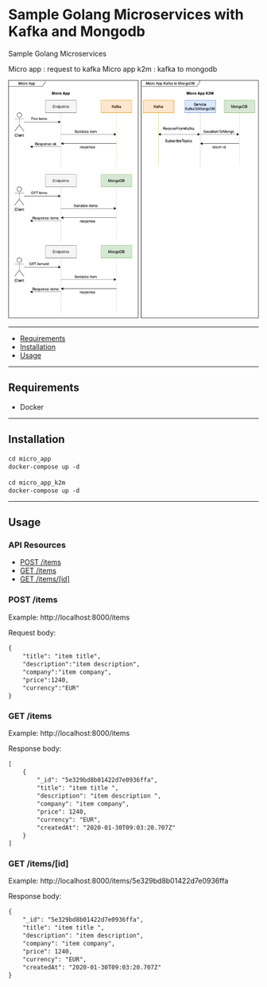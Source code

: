 # Sample Golang  Microservices with Kafka and Mongodb

Sample Golang Microservices

Micro app : request to kafka
Micro app k2m : kafka to mongodb

![Flow](flow.png)

-------------------------
- [Requirements](#requirements)
- [Installation](#installation)
- [Usage](#usage)

-------------------------
## Requirements

- Docker

-------------------------
## Installation

    cd micro_app
    docker-compose up -d 

    cd micro_app_k2m 
    docker-compose up -d

-------------------------
## Usage

### API Resources

  - [POST /items](#post-items)
  - [GET /items](#get-items)
  - [GET /items/[id]](#get-item)


### POST /items

Example: http://localhost:8000/items

Request body:
    
    {
        "title": "item title",
        "description":"item description",
        "company":"item company",
        "price":1240,
        "currency":"EUR"
    }



### GET /items

Example: http://localhost:8000/items

Response body:
    
    [
        {
            "_id": "5e329bd8b01422d7e0936ffa",
            "title": "item title ",
            "description": "item description ",
            "company": "item company",
            "price": 1240,
            "currency": "EUR",
            "createdAt": "2020-01-30T09:03:20.707Z"
        }
    ]
    

### GET /items/[id]

Example: http://localhost:8000/items/5e329bd8b01422d7e0936ffa

Response body:
    
    {
        "_id": "5e329bd8b01422d7e0936ffa",
        "title": "item title ",
        "description": "item description",
        "company": "item company",
        "price": 1240,
        "currency": "EUR",
        "createdAt": "2020-01-30T09:03:20.707Z"
    }
